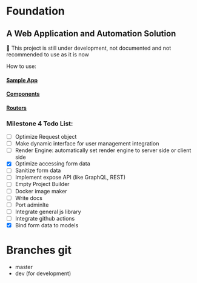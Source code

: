 # Foundation 
## A Web Application and Automation Solution

:red_circle: This project is still under development, not documented and not recommended to use as it is now


How to use:

#### [Sample App](https://github.com/iesreza/foundation-example)
#### [Components](https://github.com/iesreza/foundation/blob/master/docs/components.md)
#### [Routers](https://github.com/iesreza/foundation/blob/master/docs/router.md)


### Milestone 4 Todo List:

- [ ] Optimize Request object
- [ ] Make dynamic interface for user management integration
- [ ] Render Engine: automatically set render engine to server side or client side
- [x] Optimize accessing form data
- [ ] Sanitize form data
- [ ] Implement expose API (like GraphQL, REST)
- [ ] Empty Project Builder
- [ ] Docker image maker
- [ ] Write docs
- [ ] Port adminlte
- [ ] Integrate general js library
- [ ] Integrate github actions
- [x] Bind form data to models

# Branches git
- master
- dev (for development)
